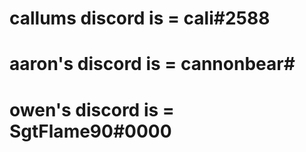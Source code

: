 # callums discord is = cali#2588
# aaron's discord is = cannonbear#
# owen's discord is = SgtFlame90#0000
